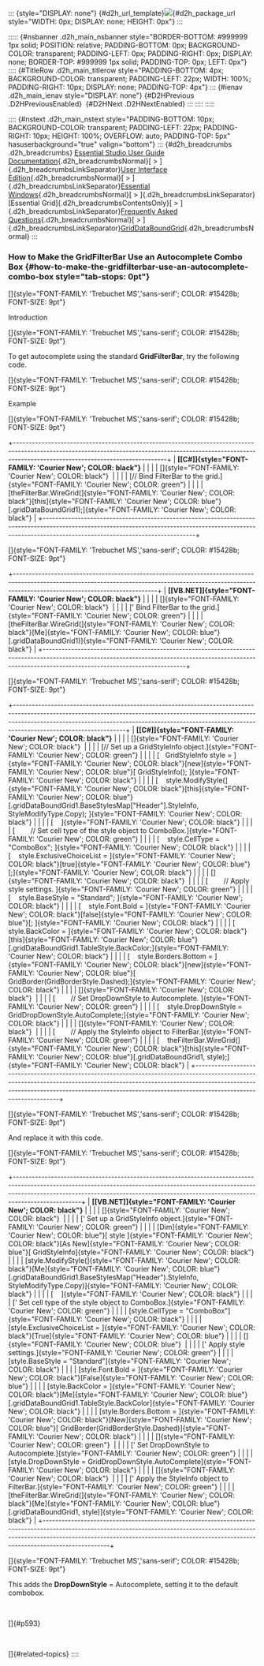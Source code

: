 ::: {style="DISPLAY: none"}
[](ms-xhelp:///?Id=d2h_url_template){#d2h_url_template}![](!package_url!){#d2h_package_url style="WIDTH: 0px; DISPLAY: none; HEIGHT: 0px"}
:::

::::: {#nsbanner .d2h_main_nsbanner style="BORDER-BOTTOM: #999999 1px solid; POSITION: relative; PADDING-BOTTOM: 0px; BACKGROUND-COLOR: transparent; PADDING-LEFT: 0px; PADDING-RIGHT: 0px; DISPLAY: none; BORDER-TOP: #999999 1px solid; PADDING-TOP: 0px; LEFT: 0px"}
:::: {#TitleRow .d2h_main_titlerow style="PADDING-BOTTOM: 4px; BACKGROUND-COLOR: transparent; PADDING-LEFT: 22px; WIDTH: 100%; PADDING-RIGHT: 10px; DISPLAY: none; PADDING-TOP: 4px"}
::: {#ienav .d2h_main_ienav style="DISPLAY: none"}
[](ms-xhelp:///?Id=84414df5-132a-4fe1-91d6-f3db464000cb){#D2HPrevious .D2HPreviousEnabled}  [](ms-xhelp:///?Id=b961ef6c-720b-42de-a7fe-c28dc6572019){#D2HNext .D2HNextEnabled}
:::
::::
:::::

:::: {#nstext .d2h_main_nstext style="PADDING-BOTTOM: 10px; BACKGROUND-COLOR: transparent; PADDING-LEFT: 22px; PADDING-RIGHT: 10px; HEIGHT: 100%; OVERFLOW: auto; PADDING-TOP: 5px" hasuserbackground="true" valign="bottom"}
::: {#d2h_breadcrumbs .d2h_breadcrumbs}
[Essential Studio User Guide Documentation](ms-xhelp:///?Id=12457748-09e3-4d74-a240-8e049cedf030){.d2h_breadcrumbsNormal}[ \> ]{.d2h_breadcrumbsLinkSeparator}[User Interface Edition](ms-xhelp:///?Id=c29296b7-531c-413b-a0ec-488ca1f7f669){.d2h_breadcrumbsNormal}[ \> ]{.d2h_breadcrumbsLinkSeparator}[Essential Windows](ms-xhelp:///?Id=e60759d8-47a4-4570-9d7a-16a68d63f2ea){.d2h_breadcrumbsNormal}[ \> ]{.d2h_breadcrumbsLinkSeparator}[Essential Grid]{.d2h_breadcrumbsContentsOnly}[ \> ]{.d2h_breadcrumbsLinkSeparator}[Frequently Asked Questions](ms-xhelp:///?Id=28ff22ed-2523-4bf9-8f6c-4d94f7bcabcc){.d2h_breadcrumbsNormal}[ \> ]{.d2h_breadcrumbsLinkSeparator}[GridDataBoundGrid](ms-xhelp:///?Id=30fe9928-71fa-4ef0-b646-e928f383ee64){.d2h_breadcrumbsNormal}
:::

### How to Make the GridFilterBar Use an Autocomplete Combo Box {#how-to-make-the-gridfilterbar-use-an-autocomplete-combo-box style="tab-stops: 0pt"}

[]{style="FONT-FAMILY: 'Trebuchet MS','sans-serif'; COLOR: #15428b; FONT-SIZE: 9pt"} 

Introduction

[]{style="FONT-FAMILY: 'Trebuchet MS','sans-serif'; COLOR: #15428b; FONT-SIZE: 9pt"} 

To get autocomplete using the standard **GridFilterBar**, try the following code.

[]{style="FONT-FAMILY: 'Trebuchet MS','sans-serif'; COLOR: #15428b; FONT-SIZE: 9pt"} 

Example

[]{style="FONT-FAMILY: 'Trebuchet MS','sans-serif'; COLOR: #15428b; FONT-SIZE: 9pt"} 

+------------------------------------------------------------------------------------------------------------------------------------------------------------------------------------------------------------+
| **[\[C#\]]{style="FONT-FAMILY: 'Courier New'; COLOR: black"}**                                                                                                                                             |
|                                                                                                                                                                                                            |
| []{style="FONT-FAMILY: 'Courier New'; COLOR: black"}                                                                                                                                                       |
|                                                                                                                                                                                                            |
| [// Bind FilterBar to the grid.]{style="FONT-FAMILY: 'Courier New'; COLOR: green"}                                                                                                                         |
|                                                                                                                                                                                                            |
| [theFilterBar.WireGrid(]{style="FONT-FAMILY: 'Courier New'; COLOR: black"}[this]{style="FONT-FAMILY: 'Courier New'; COLOR: blue"}[.gridDataBoundGrid1);]{style="FONT-FAMILY: 'Courier New'; COLOR: black"} |
+------------------------------------------------------------------------------------------------------------------------------------------------------------------------------------------------------------+

[]{style="FONT-FAMILY: 'Trebuchet MS','sans-serif'; COLOR: #15428b; FONT-SIZE: 9pt"} 

+---------------------------------------------------------------------------------------------------------------------------------------------------------------------------------------------------------+
| **[\[VB.NET\]]{style="FONT-FAMILY: 'Courier New'; COLOR: black"}**                                                                                                                                      |
|                                                                                                                                                                                                         |
| []{style="FONT-FAMILY: 'Courier New'; COLOR: black"}                                                                                                                                                    |
|                                                                                                                                                                                                         |
| [\' Bind FilterBar to the grid.]{style="FONT-FAMILY: 'Courier New'; COLOR: green"}                                                                                                                      |
|                                                                                                                                                                                                         |
| [theFilterBar.WireGrid(]{style="FONT-FAMILY: 'Courier New'; COLOR: black"}[Me]{style="FONT-FAMILY: 'Courier New'; COLOR: blue"}[.gridDataBoundGrid1)]{style="FONT-FAMILY: 'Courier New'; COLOR: black"} |
+---------------------------------------------------------------------------------------------------------------------------------------------------------------------------------------------------------+

[]{style="FONT-FAMILY: 'Trebuchet MS','sans-serif'; COLOR: #15428b; FONT-SIZE: 9pt"} 

+-----------------------------------------------------------------------------------------------------------------------------------------------------------------------------------------------------------------------------------------------------------------------------+
| **[\[C#\]]{style="FONT-FAMILY: 'Courier New'; COLOR: black"}**                                                                                                                                                                                                              |
|                                                                                                                                                                                                                                                                             |
| []{style="FONT-FAMILY: 'Courier New'; COLOR: black"}                                                                                                                                                                                                                        |
|                                                                                                                                                                                                                                                                             |
| [// Set up a GridStyleInfo object.]{style="FONT-FAMILY: 'Courier New'; COLOR: green"}                                                                                                                                                                                       |
|                                                                                                                                                                                                                                                                             |
| [   GridStyleInfo style = ]{style="FONT-FAMILY: 'Courier New'; COLOR: black"}[new]{style="FONT-FAMILY: 'Courier New'; COLOR: blue"}[ GridStyleInfo(); ]{style="FONT-FAMILY: 'Courier New'; COLOR: black"}                                                                   |
|                                                                                                                                                                                                                                                                             |
| [    style.ModifyStyle(]{style="FONT-FAMILY: 'Courier New'; COLOR: black"}[this]{style="FONT-FAMILY: 'Courier New'; COLOR: blue"}[.gridDataBoundGrid1.BaseStylesMap\[\"Header\"\].StyleInfo,     StyleModifyType.Copy); ]{style="FONT-FAMILY: 'Courier New'; COLOR: black"} |
|                                                                                                                                                                                                                                                                             |
| [    ]{style="FONT-FAMILY: 'Courier New'; COLOR: black"}                                                                                                                                                                                                                    |
|                                                                                                                                                                                                                                                                             |
| [        // Set cell type of the style object to ComboBox.]{style="FONT-FAMILY: 'Courier New'; COLOR: green"}                                                                                                                                                               |
|                                                                                                                                                                                                                                                                             |
| [    style.CellType = \"ComboBox\"; ]{style="FONT-FAMILY: 'Courier New'; COLOR: black"}                                                                                                                                                                                     |
|                                                                                                                                                                                                                                                                             |
| [    style.ExclusiveChoiceList = ]{style="FONT-FAMILY: 'Courier New'; COLOR: black"}[true]{style="FONT-FAMILY: 'Courier New'; COLOR: blue"}[;]{style="FONT-FAMILY: 'Courier New'; COLOR: black"}                                                                            |
|                                                                                                                                                                                                                                                                             |
| []{style="FONT-FAMILY: 'Courier New'; COLOR: black"}                                                                                                                                                                                                                        |
|                                                                                                                                                                                                                                                                             |
| [        // Apply style settings. ]{style="FONT-FAMILY: 'Courier New'; COLOR: green"}                                                                                                                                                                                       |
|                                                                                                                                                                                                                                                                             |
| [    style.BaseStyle = \"Standard\"; ]{style="FONT-FAMILY: 'Courier New'; COLOR: black"}                                                                                                                                                                                    |
|                                                                                                                                                                                                                                                                             |
| [    style.Font.Bold = ]{style="FONT-FAMILY: 'Courier New'; COLOR: black"}[false]{style="FONT-FAMILY: 'Courier New'; COLOR: blue"}[; ]{style="FONT-FAMILY: 'Courier New'; COLOR: black"}                                                                                    |
|                                                                                                                                                                                                                                                                             |
| [    style.BackColor = ]{style="FONT-FAMILY: 'Courier New'; COLOR: black"}[this]{style="FONT-FAMILY: 'Courier New'; COLOR: blue"}[.gridDataBoundGrid1.TableStyle.BackColor;]{style="FONT-FAMILY: 'Courier New'; COLOR: black"}                                              |
|                                                                                                                                                                                                                                                                             |
| [    style.Borders.Bottom = ]{style="FONT-FAMILY: 'Courier New'; COLOR: black"}[new]{style="FONT-FAMILY: 'Courier New'; COLOR: blue"}[ GridBorder(GridBorderStyle.Dashed);]{style="FONT-FAMILY: 'Courier New'; COLOR: black"}                                               |
|                                                                                                                                                                                                                                                                             |
| []{style="FONT-FAMILY: 'Courier New'; COLOR: black"}                                                                                                                                                                                                                        |
|                                                                                                                                                                                                                                                                             |
| [        // Set DropDownStyle to Autocomplete. ]{style="FONT-FAMILY: 'Courier New'; COLOR: green"}                                                                                                                                                                          |
|                                                                                                                                                                                                                                                                             |
| [    style.DropDownStyle = GridDropDownStyle.AutoComplete;]{style="FONT-FAMILY: 'Courier New'; COLOR: black"}                                                                                                                                                               |
|                                                                                                                                                                                                                                                                             |
| []{style="FONT-FAMILY: 'Courier New'; COLOR: black"}                                                                                                                                                                                                                        |
|                                                                                                                                                                                                                                                                             |
| [        // Apply the StyleInfo object to FilterBar.]{style="FONT-FAMILY: 'Courier New'; COLOR: green"}                                                                                                                                                                     |
|                                                                                                                                                                                                                                                                             |
| [    theFilterBar.WireGrid(]{style="FONT-FAMILY: 'Courier New'; COLOR: black"}[this]{style="FONT-FAMILY: 'Courier New'; COLOR: blue"}[.gridDataBoundGrid1, style);]{style="FONT-FAMILY: 'Courier New'; COLOR: black"}                                                       |
+-----------------------------------------------------------------------------------------------------------------------------------------------------------------------------------------------------------------------------------------------------------------------------+

[]{style="FONT-FAMILY: 'Trebuchet MS','sans-serif'; COLOR: #15428b; FONT-SIZE: 9pt"} 

And replace it with this code.

[]{style="FONT-FAMILY: 'Trebuchet MS','sans-serif'; COLOR: #15428b; FONT-SIZE: 9pt"} 

+---------------------------------------------------------------------------------------------------------------------------------------------------------------------------------------------------------------------------------------------------------------+
| **[\[VB.NET\]]{style="FONT-FAMILY: 'Courier New'; COLOR: black"}**                                                                                                                                                                                            |
|                                                                                                                                                                                                                                                               |
| []{style="FONT-FAMILY: 'Courier New'; COLOR: black"}                                                                                                                                                                                                          |
|                                                                                                                                                                                                                                                               |
| [\' Set up a GridStyleInfo object.]{style="FONT-FAMILY: 'Courier New'; COLOR: green"}                                                                                                                                                                         |
|                                                                                                                                                                                                                                                               |
| [Dim]{style="FONT-FAMILY: 'Courier New'; COLOR: blue"}[ style ]{style="FONT-FAMILY: 'Courier New'; COLOR: black"}[As New]{style="FONT-FAMILY: 'Courier New'; COLOR: blue"}[ GridStyleInfo]{style="FONT-FAMILY: 'Courier New'; COLOR: black"}                  |
|                                                                                                                                                                                                                                                               |
| [style.ModifyStyle(]{style="FONT-FAMILY: 'Courier New'; COLOR: black"}[Me]{style="FONT-FAMILY: 'Courier New'; COLOR: blue"}[.gridDataBoundGrid1.BaseStylesMap(\"Header\").StyleInfo, StyleModifyType.Copy)]{style="FONT-FAMILY: 'Courier New'; COLOR: black"} |
|                                                                                                                                                                                                                                                               |
| [    ]{style="FONT-FAMILY: 'Courier New'; COLOR: black"}                                                                                                                                                                                                      |
|                                                                                                                                                                                                                                                               |
| [\' Set cell type of the style object to ComboBox.]{style="FONT-FAMILY: 'Courier New'; COLOR: green"}                                                                                                                                                         |
|                                                                                                                                                                                                                                                               |
| [style.CellType = \"ComboBox\"]{style="FONT-FAMILY: 'Courier New'; COLOR: black"}                                                                                                                                                                             |
|                                                                                                                                                                                                                                                               |
| [style.ExclusiveChoiceList = ]{style="FONT-FAMILY: 'Courier New'; COLOR: black"}[True]{style="FONT-FAMILY: 'Courier New'; COLOR: blue"}                                                                                                                       |
|                                                                                                                                                                                                                                                               |
| []{style="FONT-FAMILY: 'Courier New'; COLOR: blue"}                                                                                                                                                                                                           |
|                                                                                                                                                                                                                                                               |
| [\' Apply style settings.]{style="FONT-FAMILY: 'Courier New'; COLOR: green"}                                                                                                                                                                                  |
|                                                                                                                                                                                                                                                               |
| [style.BaseStyle = \"Standard\"]{style="FONT-FAMILY: 'Courier New'; COLOR: black"}                                                                                                                                                                            |
|                                                                                                                                                                                                                                                               |
| [style.Font.Bold = ]{style="FONT-FAMILY: 'Courier New'; COLOR: black"}[False]{style="FONT-FAMILY: 'Courier New'; COLOR: blue"}                                                                                                                                |
|                                                                                                                                                                                                                                                               |
| [style.BackColor = ]{style="FONT-FAMILY: 'Courier New'; COLOR: black"}[Me]{style="FONT-FAMILY: 'Courier New'; COLOR: blue"}[.gridDataBoundGrid1.TableStyle.BackColor]{style="FONT-FAMILY: 'Courier New'; COLOR: black"}                                       |
|                                                                                                                                                                                                                                                               |
| [style.Borders.Bottom = ]{style="FONT-FAMILY: 'Courier New'; COLOR: black"}[New]{style="FONT-FAMILY: 'Courier New'; COLOR: blue"}[ GridBorder(GridBorderStyle.Dashed)]{style="FONT-FAMILY: 'Courier New'; COLOR: black"}                                      |
|                                                                                                                                                                                                                                                               |
| []{style="FONT-FAMILY: 'Courier New'; COLOR: green"}                                                                                                                                                                                                          |
|                                                                                                                                                                                                                                                               |
| [\' Set DropDownStyle to Autocomplete.]{style="FONT-FAMILY: 'Courier New'; COLOR: green"}                                                                                                                                                                     |
|                                                                                                                                                                                                                                                               |
| [style.DropDownStyle = GridDropDownStyle.AutoComplete]{style="FONT-FAMILY: 'Courier New'; COLOR: black"}                                                                                                                                                      |
|                                                                                                                                                                                                                                                               |
| []{style="FONT-FAMILY: 'Courier New'; COLOR: black"}                                                                                                                                                                                                          |
|                                                                                                                                                                                                                                                               |
| [\' Apply the StyleInfo object to FilterBar.]{style="FONT-FAMILY: 'Courier New'; COLOR: green"}                                                                                                                                                               |
|                                                                                                                                                                                                                                                               |
| [theFilterBar.WireGrid(]{style="FONT-FAMILY: 'Courier New'; COLOR: black"}[Me]{style="FONT-FAMILY: 'Courier New'; COLOR: blue"}[.gridDataBoundGrid1, style)]{style="FONT-FAMILY: 'Courier New'; COLOR: black"}                                                |
+---------------------------------------------------------------------------------------------------------------------------------------------------------------------------------------------------------------------------------------------------------------+

[]{style="FONT-FAMILY: 'Trebuchet MS','sans-serif'; COLOR: #15428b; FONT-SIZE: 9pt"} 

This adds the **DropDownStyle** = Autocomplete, setting it to the default combobox.

 

[]{#p593} 

 

[]{#related-topics}
::::
